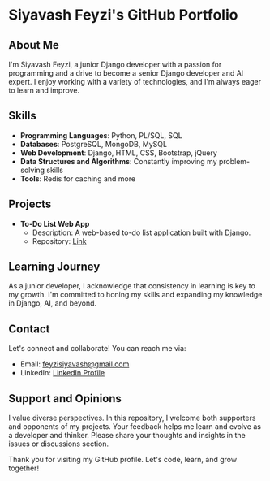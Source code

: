 # Siyavash Feyzi's GitHub Portfolio

## About Me
I'm Siyavash Feyzi, a junior Django developer with a passion for programming and a drive to become a senior Django developer and AI expert. I enjoy working with a variety of technologies, and I'm always eager to learn and improve.

## Skills
- **Programming Languages**: Python, PL/SQL, SQL
- **Databases**: PostgreSQL, MongoDB, MySQL
- **Web Development**: Django, HTML, CSS, Bootstrap, jQuery
- **Data Structures and Algorithms**: Constantly improving my problem-solving skills
- **Tools**: Redis for caching and more

## Projects
- **To-Do List Web App**
  - Description: A web-based to-do list application built with Django.
  - Repository: [Link](https://github.com/siyavashfeyzi/To-Do-list)

## Learning Journey
As a junior developer, I acknowledge that consistency in learning is key to my growth. I'm committed to honing my skills and expanding my knowledge in Django, AI, and beyond.

## Contact
Let's connect and collaborate! You can reach me via:
- Email: feyzisiyavash@gmail.com
- LinkedIn: [LinkedIn Profile](https://www.linkedin.com/in/siyavash-feyzi-6b2195187/)

## Support and Opinions
I value diverse perspectives. In this repository, I welcome both supporters and opponents of my projects. Your feedback helps me learn and evolve as a developer and thinker. Please share your thoughts and insights in the issues or discussions section.

Thank you for visiting my GitHub profile. Let's code, learn, and grow together!
